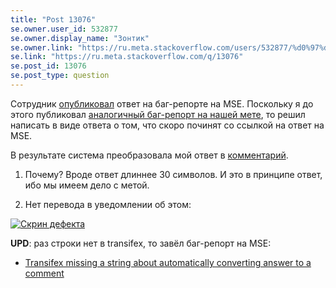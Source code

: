 ```yaml
---
title: "Post 13076"
se.owner.user_id: 532877
se.owner.display_name: "Зонтик"
se.owner.link: "https://ru.meta.stackoverflow.com/users/532877/%d0%97%d0%be%d0%bd%d1%82%d0%b8%d0%ba"
se.link: "https://ru.meta.stackoverflow.com/q/13076"
se.post_id: 13076
se.post_type: question
---
```

<p>Сотрудник <a href="https://meta.stackexchange.com/a/393877/1346379">опубликовал</a> ответ на баг-репорте на MSE. Поскольку я до этого публиковал <a href="https://ru.meta.stackoverflow.com/q/13066/532877">аналогичный баг-репорт на нашей мете</a>, то решил написать в виде ответа о том, что скоро починят со ссылкой на ответ на MSE.</p>
<p>В результате система преобразовала мой ответ в <a href="https://ru.meta.stackoverflow.com/questions/13066/#comment56445_13066">комментарий</a>.</p>
<ol>
<li><p>Почему? Вроде ответ длиннее 30 символов. И это в принципе ответ, ибо мы имеем дело с метой.</p>
</li>
<li><p>Нет перевода в уведомлении об этом:</p>
</li>
</ol>
<p><a href="https://i.stack.imgur.com/9kYa5.png" rel="nofollow noreferrer"><img src="https://i.stack.imgur.com/9kYa5.png" alt="Скрин дефекта" /></a></p>
<p><strong>UPD</strong>: раз строки нет в transifex, то завёл баг-репорт на MSE:</p>
<ul>
<li><a href="https://meta.stackexchange.com/q/394461/1346379">Transifex missing a string about automatically converting answer to a comment</a></li>
</ul>
